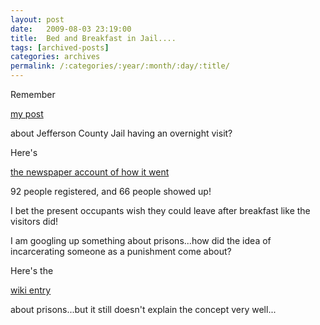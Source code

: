 ```yaml
---
layout: post
date:	2009-08-03 23:19:00
title:  Bed and Breakfast in Jail....
tags: [archived-posts]
categories: archives
permalink: /:categories/:year/:month/:day/:title/
---
```

Remember 

<a href="http://deponti.livejournal.com/564555.html"> my post </a>

about Jefferson County Jail having an overnight visit?

Here's 

<a href="http://www.google.com/search?q=Jefferson+County+Jail+Visit+St.Louis+Post+Dispatch&ie=utf-8&oe=utf-8&aq=t&rls=org.mozilla:en-US:official&client=firefox-a"> the newspaper account of how it went </a>


92 people registered, and 66 people showed up!

I bet the present occupants wish they could leave after breakfast like the visitors did!

I am  googling up something about prisons...how did the idea of incarcerating someone as a punishment come about?

Here's the

<a href="http://en.wikipedia.org/wiki/Prison"> wiki entry </a>

about prisons...but it still doesn't explain the concept very well...
